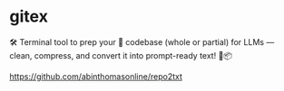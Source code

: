 # gitex
🛠️ Terminal tool to prep your 🧠 codebase (whole or partial) for LLMs — clean, compress, and convert it into prompt-ready text! 🚀📦


https://github.com/abinthomasonline/repo2txt
